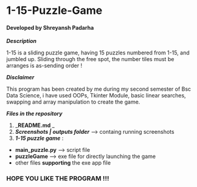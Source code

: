 # 1-15-Puzzle-Game

#### Developed by Shreyansh Padarha

 _**Description**_  
 

1-15 is a sliding puzzle game, having 15 puzzles numbered from 1-15, and jumbled up. Sliding through the free spot, the number tiles must be arranges is as-sending order !

_**Disclaimer**_  

This program has been created by me during my second semester of Bsc Data Science, i have used OOPs, Tkinter Module, basic linear searches, swapping and array manipulation to create the game.

_**Files in the repository**_  
 
1. _**README.md** _
2. _**Screenshots | outputs folder**_ --> containg running screenshots
3. _**1-15 puzzle game**_ :  
  + **main_puzzle.py** --> script file 
  + **puzzleGame** --> exe file for directly launching the game
  + other files **supporting** the exe app file  
  

### HOPE YOU LIKE THE PROGRAM !!! 
